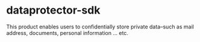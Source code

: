 # dataprotector-sdk

This product enables users to confidentially store private data–such as mail address, documents, personal information ... etc.
